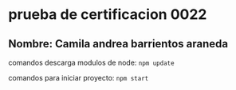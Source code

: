 # prueba de certificacion 0022

## Nombre: Camila andrea barrientos araneda

comandos descarga modulos de node:
```npm update```

comandos para iniciar proyecto:
```npm start```
